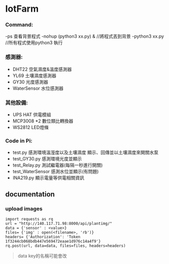 # IotFarm

### Command:
-ps 查看背景程式
-nohup (python3 xx.py) & //將程式丟到背景
-python3 xx.py //所有程式使用python3 執行

### 感測器:
- DHT22  空氣濕度&溫度感測器
- YL69  土壤濕度感測器
- GY30  光度感測器
- WaterSensor  水位感測器

### 其他設備:
- UPS HAT  供電模組
- MCP3008 *2  數位類比轉換器
- WS2812  LED燈條

### Code in Pi:
- test.py  感測環境溫溼度以及土壤濕度 顯示、回傳並以土壤濕度來開關水泵
- test_GY30.py  感測環境光度並顯示
- test_Relay.py  測試繼電器(每隔一秒進行開關)
- test_WaterSensor  感測水位並顯示(有問題)
- INA219.py  顯示電量等供電相關資訊


## documentation 
### upload images
```
import requests as rq
url = "http://140.117.71.98:8000/api/plantimg/"
data = {'sensor' : <value>} 
files= {'img' : open(<filename>, 'rb')}
headers= {'Authorization': 'Token 1f3244cb068bdb447e569472eaae1d976c14a4f9'}
rq.post(url, data=data, files=files, headers=headers)
```
> data key的名稱可能會改
